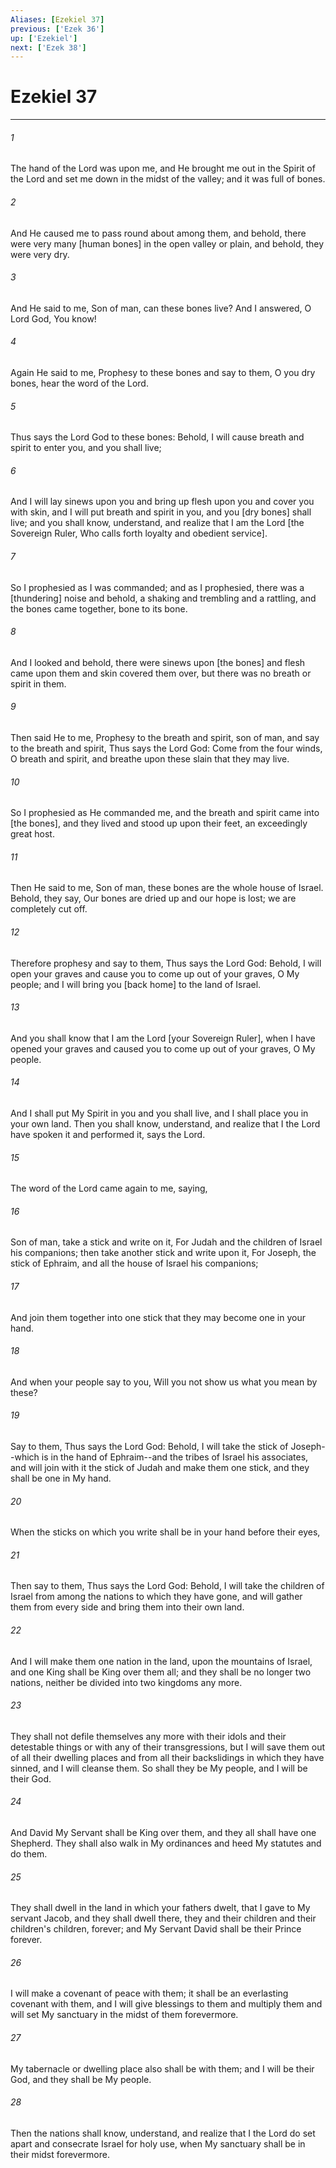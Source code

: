 ```yaml
---
Aliases: [Ezekiel 37]
previous: ['Ezek 36']
up: ['Ezekiel']
next: ['Ezek 38']
---
```

# Ezekiel 37

***


###### 1 


The hand of the Lord was upon me, and He brought me out in the Spirit of the Lord and set me down in the midst of the valley; and it was full of bones. 


###### 2 


And He caused me to pass round about among them, and behold, there were very many [human bones] in the open valley or plain, and behold, they were very dry. 


###### 3 


And He said to me, Son of man, can these bones live? And I answered, O Lord God, You know! 


###### 4 


Again He said to me, Prophesy to these bones and say to them, O you dry bones, hear the word of the Lord. 


###### 5 


Thus says the Lord God to these bones: Behold, I will cause breath and spirit to enter you, and you shall live; 


###### 6 


And I will lay sinews upon you and bring up flesh upon you and cover you with skin, and I will put breath and spirit in you, and you [dry bones] shall live; and you shall know, understand, and realize that I am the Lord [the Sovereign Ruler, Who calls forth loyalty and obedient service]. 


###### 7 


So I prophesied as I was commanded; and as I prophesied, there was a [thundering] noise and behold, a shaking and trembling and a rattling, and the bones came together, bone to its bone. 


###### 8 


And I looked and behold, there were sinews upon [the bones] and flesh came upon them and skin covered them over, but there was no breath or spirit in them. 


###### 9 


Then said He to me, Prophesy to the breath and spirit, son of man, and say to the breath and spirit, Thus says the Lord God: Come from the four winds, O breath and spirit, and breathe upon these slain that they may live. 


###### 10 


So I prophesied as He commanded me, and the breath and spirit came into [the bones], and they lived and stood up upon their feet, an exceedingly great host. 


###### 11 


Then He said to me, Son of man, these bones are the whole house of Israel. Behold, they say, Our bones are dried up and our hope is lost; we are completely cut off. 


###### 12 


Therefore prophesy and say to them, Thus says the Lord God: Behold, I will open your graves and cause you to come up out of your graves, O My people; and I will bring you [back home] to the land of Israel. 


###### 13 


And you shall know that I am the Lord [your Sovereign Ruler], when I have opened your graves and caused you to come up out of your graves, O My people. 


###### 14 


And I shall put My Spirit in you and you shall live, and I shall place you in your own land. Then you shall know, understand, and realize that I the Lord have spoken it and performed it, says the Lord. 


###### 15 


The word of the Lord came again to me, saying, 


###### 16 


Son of man, take a stick and write on it, For Judah and the children of Israel his companions; then take another stick and write upon it, For Joseph, the stick of Ephraim, and all the house of Israel his companions; 


###### 17 


And join them together into one stick that they may become one in your hand. 


###### 18 


And when your people say to you, Will you not show us what you mean by these? 


###### 19 


Say to them, Thus says the Lord God: Behold, I will take the stick of Joseph--which is in the hand of Ephraim--and the tribes of Israel his associates, and will join with it the stick of Judah and make them one stick, and they shall be one in My hand. 


###### 20 


When the sticks on which you write shall be in your hand before their eyes, 


###### 21 


Then say to them, Thus says the Lord God: Behold, I will take the children of Israel from among the nations to which they have gone, and will gather them from every side and bring them into their own land. 


###### 22 


And I will make them one nation in the land, upon the mountains of Israel, and one King shall be King over them all; and they shall be no longer two nations, neither be divided into two kingdoms any more. 


###### 23 


They shall not defile themselves any more with their idols and their detestable things or with any of their transgressions, but I will save them out of all their dwelling places and from all their backslidings in which they have sinned, and I will cleanse them. So shall they be My people, and I will be their God. 


###### 24 


And David My Servant shall be King over them, and they all shall have one Shepherd. They shall also walk in My ordinances and heed My statutes and do them. 


###### 25 


They shall dwell in the land in which your fathers dwelt, that I gave to My servant Jacob, and they shall dwell there, they and their children and their children's children, forever; and My Servant David shall be their Prince forever. 


###### 26 


I will make a covenant of peace with them; it shall be an everlasting covenant with them, and I will give blessings to them and multiply them and will set My sanctuary in the midst of them forevermore. 


###### 27 


My tabernacle or dwelling place also shall be with them; and I will be their God, and they shall be My people. 


###### 28 


Then the nations shall know, understand, and realize that I the Lord do set apart and consecrate Israel for holy use, when My sanctuary shall be in their midst forevermore.
